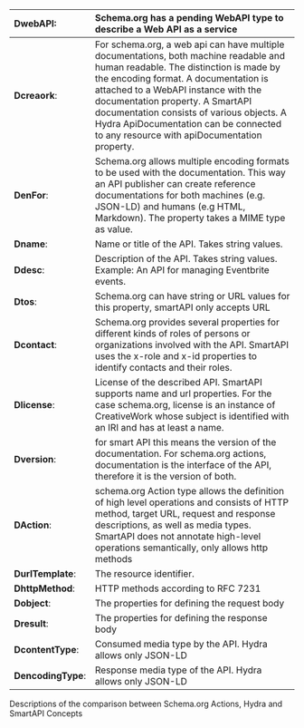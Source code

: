 | **DwebAPI**:       | Schema.org has a pending WebAPI type to describe a Web API as a service                                                                                                                                                                                                                                                                                                                 |
| :----------------- | :-------------------------------------------------------------------------------------------------------------------------------------------------------------------------------------------------------------------------------------------------------------------------------------------------------------------------------------------------------------------------------------- |
| **Dcreaork**:      | For schema.org, a web api can have multiple documentations, both machine readable and human readable. The distinction is made by the encoding format. A documentation is attached to a WebAPI instance with the documentation property. A SmartAPI documentation consists of various objects. A Hydra ApiDocumentation can be connected to any resource with apiDocumentation property. |
| **DenFor**:        | Schema.org allows multiple encoding formats to be used with the documentation. This way an API publisher can create reference documentations for both machines (e.g. JSON-LD) and humans (e.g HTML, Markdown). The property takes a MIME type as value.                                                                                                                                  |
| **Dname**:         | Name or title of the API. Takes string values.                                                                                                                                                                                                                                                                                                                                          |
| **Ddesc**:         | Description of the API. Takes string values. Example: An API for managing Eventbrite events.                                                                                                                                                                                                                                                                                            |
| **Dtos**:          | Schema.org can have string or URL values for this property, smartAPI only accepts URL                                                                                                                                                                                                                                                                                                   |
| **Dcontact**:      | Schema.org provides several properties for different kinds of roles of persons or organizations involved with the API. SmartAPI uses the x-role and x-id properties to identify contacts and their roles.                                                                                                                                                                               |
| **Dlicense**:      | License of the described API. SmartAPI supports name and url properties. For the case schema.org, license is an instance of CreativeWork whose subject is identified with an IRI and has at least a name.                                                                                                                                                                               |
| **Dversion**:      | for smart API this means the version of the documentation. For schema.org actions, documentation is the interface of the API, therefore it is the version of both.                                                                                                                                                                                                                      |
| **DAction**:       | schema.org Action type allows the definition of high level operations and consists of HTTP method, target URL, request and response descriptions, as well as media types. SmartAPI does not annotate high-level operations semantically, only allows http methods                                                                                                                       |
| **DurlTemplate**:  | The resource identifier.                                                                                                                                                                                                                                                                                                                                                                |
| **DhttpMethod**:   | HTTP methods according to RFC 7231                                                                                                                                                                                                                                                                                                                                                      |
| **Dobject**:       | The properties for defining the request body                                                                                                                                                                                                                                                                                                                                            |
| **Dresult**:       | The properties for defining the response body                                                                                                                                                                                                                                                                                                                                           |
| **DcontentType**:  | Consumed media type by the API. Hydra allows only JSON-LD                                                                                                                                                                                                                                                                                                                               |
| **DencodingType**: | Response media type of the API. Hydra allows only JSON-LD                                                                                                                                                                                                                                                                                                                               |

Descriptions of the comparison between Schema.org Actions, Hydra and
SmartAPI Concepts<span label="tab:descriptions"></span>
